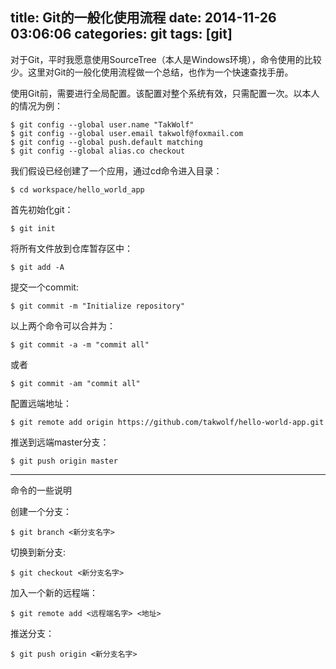 title: Git的一般化使用流程
date: 2014-11-26 03:06:06
categories: git
tags: [git]
---
对于Git，平时我愿意使用SourceTree（本人是Windows环境），命令使用的比较少。这里对Git的一般化使用流程做一个总结，也作为一个快速查找手册。

<!-- more -->

使用Git前，需要进行全局配置。该配置对整个系统有效，只需配置一次。以本人的情况为例：
    
    $ git config --global user.name "TakWolf"
    $ git config --global user.email takwolf@foxmail.com
    $ git config --global push.default matching
    $ git config --global alias.co checkout

我们假设已经创建了一个应用，通过cd命令进入目录：

    $ cd workspace/hello_world_app

首先初始化git：

    $ git init

将所有文件放到仓库暂存区中：

    $ git add -A

提交一个commit:

    $ git commit -m "Initialize repository"

以上两个命令可以合并为：

    $ git commit -a -m "commit all"

或者

    $ git commit -am "commit all"

配置远端地址：

    $ git remote add origin https://github.com/takwolf/hello-world-app.git

推送到远端master分支：

    $ git push origin master

---
命令的一些说明

创建一个分支：

    $ git branch <新分支名字>

切换到新分支:

    $ git checkout <新分支名字>

加入一个新的远程端：

    $ git remote add <远程端名字> <地址>

推送分支：

    $ git push origin <新分支名字>
